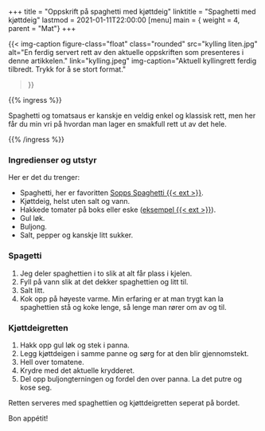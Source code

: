 +++
title = "Oppskrift på spaghetti med kjøttdeig"
linktitle = "Spaghetti med kjøttdeig"
lastmod = 2021-01-11T22:00:00
[menu]
main = { weight = 4, parent = "Mat"}
+++

<!-- markdownlint-disable MD010 -->

{{< img-caption
	figure-class="float"
    class="rounded"
    src="kylling liten.jpg"
    alt="En ferdig servert rett av den aktuelle oppskriften som presenteres i denne artikkelen."
    link="kylling.jpeg"
    img-caption="Aktuell kyllingrett ferdig tilbredt. Trykk for å se stort format."
  >}}

{{% ingress %}}

Spaghetti og tomatsaus er kanskje en veldig enkel og klassisk rett, men her får du min vri på hvordan man lager en smakfull rett ut av det hele.

{{% /ingress %}}

### Ingredienser og utstyr

Her er det du trenger:

- Spaghetti, her er favoritten [Sopps Spaghetti {{< ext >}}][kolonial2].
- Kjøttdeig, helst uten salt og vann.
- Hakkede tomater på boks eller eske ([eksempel {{< ext >}}][kolonial1]).
- Gul løk.
- Buljong.
- Salt, pepper og kanskje litt sukker.

### Spagetti

1. Jeg deler spaghettien i to slik at alt får plass i kjelen.
2. Fyll på vann slik at det dekker spaghettien og litt til.
3. Salt litt.
4. Kok opp på høyeste varme. Min erfaring er at man trygt kan la spaghettien stå og koke lenge,
så lenge man rører om av og til.

### Kjøttdeigretten

1. Hakk opp gul løk og stek i panna.
2. Legg kjøttdeigen i samme panne og sørg for at den blir gjennomstekt.
3. Hell over tomatene.
4. Krydre med det aktuelle krydderet.
4. Del opp buljongterningen og fordel den over panna. La det putre og kose seg.

Retten serveres med spaghettien og kjøttdeigretten seperat på bordet.

Bon appétit!

[kolonial1]: https://kolonial.no/produkter/8476-rema-1000-hakkede-tomater-med-basilikum/
[kolonial2]: https://kolonial.no/produkter/693-sopps-spaghetti/

